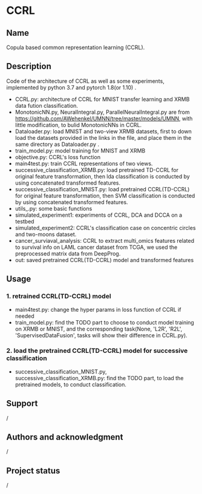 # CCRL

## Name
Copula based common representation learning (CCRL).

## Description
Code of the architecture of CCRL as well as some experiments, implemented by python 3.7 and pytorch 1.8(or 1.10) .
* CCRL.py: architecture of CCRL for MNIST transfer learning and XRMB data fution classification.
* MonotonicNN.py, NeuralIntegral.py, ParallelNeuralIntegral.py are from https://github.com/AWehenkel/UMNN/tree/master/models/UMNN, with little modification, to bulid MonotonicNNs in CCRL. 
* Dataloader.py: load MNIST and two-view XRMB datasets, first to down load the datasets provided in the links in the file, and place them in the same directory as Dataloader.py .
* train_model.py: model training for MNIST and XRMB
* objective.py: CCRL's loss function
* main4test.py: train CCRL representations of two views.
* successive_classification_XRMB.py: load pretrained TD-CCRL for original feature transformation, then lda classification is conducted by using concatenated transformed features.
* successive_classification_MNIST.py: load pretrained CCRL(TD-CCRL) for original feature transformation, then SVM classification is conducted by using concatenated transformed features.
* utils_.py: some basic functions
* simulated_experiment1: experiments of CCRL, DCA and DCCA on a testbed
* simulated_experiment2: CCRL's classification case on concentric circles and two-moons dataset.
* cancer_surviaval_analysis: CCRL to extract multi_omics features related to survival info on LAML cancer dataset from TCGA, we used the preprocessed matrix data from DeepProg.
* out: saved pretrained CCRL(TD-CCRL) model and transformed features

 
## Usage
### 1. retrained CCRL(TD-CCRL) model
* main4test.py: change the hyper params in loss function of CCRL if needed
* train_model.py: find the TODO part to choose to conduct model training on XRMB or MNIST, and the corresponding task(None, 'L2R', 'R2L', 'SupervisedDataFusion', tasks will show their difference in CCRL.py).

### 2. load the pretrained CCRL(TD-CCRL) model for successive classification
* successive_classification_MNIST.py, successive_classification_XRMB.py: find the TODO part, to load the pretrained models, to conduct classification.


## Support
/

## Authors and acknowledgment
/

## Project status
/
